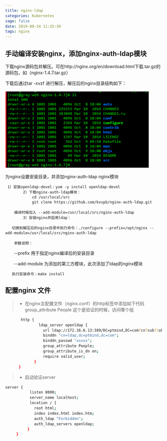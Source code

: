 ```yaml
---
title: nginx-ldap
categories: Kubernetes
sage: false
date: 2019-09-24 11:25:39
tags: nginx
---
```


<amp-auto-ads type="adsense" data-ad-client="ca-pub-5216394795966395"></amp-auto-ads>

## 手动编译安装nginx，添加nginx-auth-ldap模块

下载nginx源码包并解压。可在http://nginx.org/en/download.html下载.tar.gz的源码包，如（nginx-1.4.7.tar.gz）
<!-- more -->

下载后通过tar -xvzf 进行解压，解压后的nginx目录结构如下：

![ldap](nginx-ldap/1.png)

为nginx设置安装目录，并添加nginx-auth-ldap nginx模块

     1）安装openldap-devel：yum -y install openldap-devel
            2）下载nginx-auth-ldap模块：
                cd /usr/local/src
                git clone https://github.com/kvspb/nginx-auth-ldap.git

        编译时候加入 --add-module=/usr/local/src/nginx-auth-ldap
            3）安装nginx并启用ldap：

       切换到解压后的nginx目录中执行命令：./configure --prefix=/opt/nginx --add-module=/usr/local/src/nginx-auth-ldap

        参数说明：

　　--prefix 用于指定nginx编译后的安装目录

　　--add-module 为添加的第三方模块，此次添加了ldap的nginx模块

       执行安装命令：make install

## 配置nginx 文件

>- 在nginx主配置文件（nginx.conf）的http标签中添加如下代码
group_attribute People 这个是验证的时候，访问哪个组

```sh
       http {
               ldap_server openldap {
                 url ldap://172.16.6.13:389/DC=ptmind,DC=com?cn?sub?(objectClass=person); 
                 binddn "cn=ldap,dc=ptmind,dc=com";
                 binddn_passwd "xxxxx";
                 group_attribute People;
                 group_attribute_is_dn on;
                 require valid_user;
             }
      }
```

>- 启动验证server

```sh
server {
           listen 8000;
           server_name localhost;
           location / {
             root html;
             index index.html index.htm;
             auth_ldap "Forbidden";
             auth_ldap_servers openldap;
          }
     }
```
